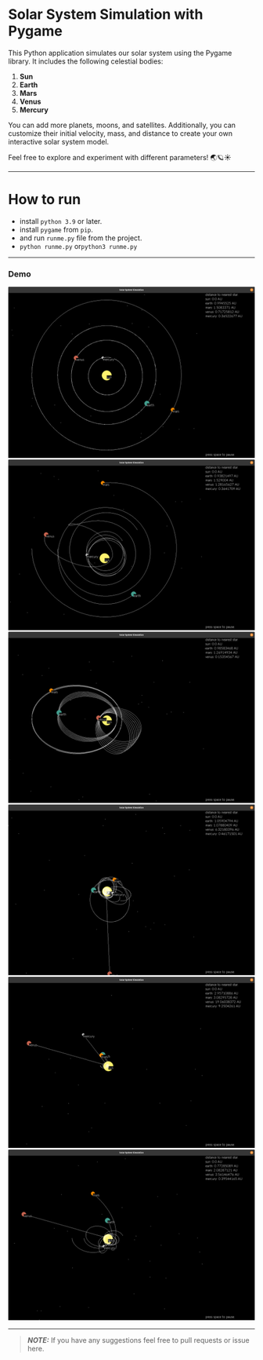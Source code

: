 
# Solar System Simulation with Pygame

This Python application simulates our solar system using the Pygame library. It includes the following celestial bodies:

1. **Sun**
2. **Earth**
3. **Mars**
4. **Venus**
5. **Mercury**

You can add more planets, moons, and satellites. Additionally, you can customize their initial velocity, mass, and distance to create your own interactive solar system model.

Feel free to explore and experiment with different parameters! 🌏🪐☀️

---

# How to run

* install `python 3.9` or later.
* install `pygame` from `pip`.
* and run `runme.py` file from the project.
* `python runme.py` or`python3 runme.py`

---

### Demo
![Nonal speed and mass](<demo/Screenshot from 2024-06-19 12-57-02.png>)
![mass of earth is x10000](<demo/Screenshot from 2024-06-19 12-58-07.png>)
![all objects mass x3](<demo/Screenshot from 2024-06-19 12-58-51.png>)
![all planets mass x100](<demo/Screenshot from 2024-06-19 13-00-14.png>)
![unstable system](<demo/Screenshot from 2024-06-19 13-00-40.png>)
![unstable system](<demo/Screenshot from 2024-06-19 13-00-53.png>)

---

> **_NOTE:_** If you have any suggestions feel free to pull requests or issue here.
